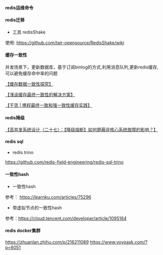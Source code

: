 #### redis运维命令

#### redis迁移

* 工具 redisShake

使用: <https://github.com/tair-opensource/RedisShake/wiki>

#### 缓存一致性

并发场景下，更新数据库，基于订阅binlog的方式,利用消息队列,更新redis缓存,可以避免缓存命中率的问题

[【缓存数据一致性探究】](https://mp.weixin.qq.com/s/OWuP66WxpciBAgm2mptUxw)

[【浅谈缓存最终一致性的解决方案】](https://cloud.tencent.com/developer/article/1932934)

[【干货 | 携程最终一致和强一致性缓存实践】](https://mp.weixin.qq.com/s/E-chAZyHtaZOdA19mW59-Q)

#### redis降级

[【高并发系统设计（二十七）：【降级熔断】如何屏蔽非核心系统故障的影响？】](https://www.cnblogs.com/wt645631686/p/13871667.html)

#### redis sql

* redis trino

<https://github.com/redis-field-engineering/redis-sql-trino>

#### 一致性hash

* 一致性hash

参考： <https://learnku.com/articles/75296>

* 带虚拟节点的一致性hash

参考：<https://cloud.tencent.com/developer/article/1095164>

#### redis docker集群

<https://zhuanlan.zhihu.com/p/216211089>
<https://www.yoyoask.com/?p=6051>
